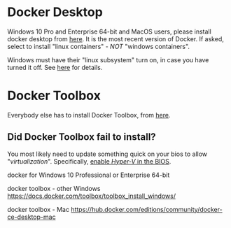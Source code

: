 # Docker Desktop

Windows 10 Pro and Enterprise 64-bit and MacOS users, please install docker desktop from [here](https://www.docker.com/products/docker-desktop). It is the most recent version of Docker. If asked, select to install "linux containers" - *NOT* "windows containers". 

Windows must have their "linux subsystem" turn on, in case you have turned it off. See [here](https://docs.microsoft.com/en-us/windows/wsl/install-win10) for details.


# Docker Toolbox

Everybody else has to install Docker Toolbox, from [here](https://docs.docker.com/toolbox/toolbox_install_windows/). 

## Did Docker Toolbox fail to install?

You most likely need to update something quick on your bios to allow "*virtualization*". 
Specifically, [enable *Hyper-V* in the BIOS](https://techcommunity.microsoft.com/t5/itops-talk-blog/step-by-step-enabling-hyper-v-for-use-on-windows-10/ba-p/267945).


docker for Windows 10 Professional or Enterprise 64-bit 

docker toolbox - other Windows https://docs.docker.com/toolbox/toolbox_install_windows/

docker toolbox - Mac https://hub.docker.com/editions/community/docker-ce-desktop-mac